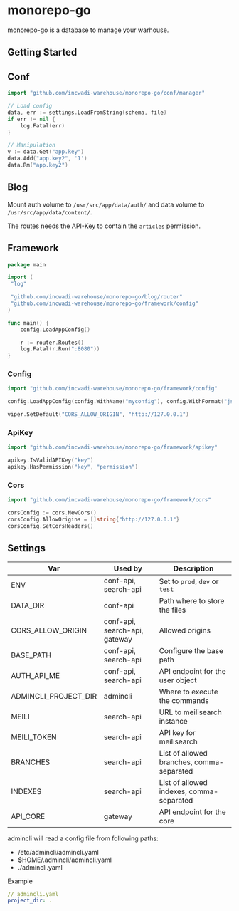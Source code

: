 # monorepo-go

monorepo-go is a database to manage your warhouse.

## Getting Started

## Conf

```go
import "github.com/incwadi-warehouse/monorepo-go/conf/manager"

// Load config
data, err := settings.LoadFromString(schema, file)
if err != nil {
    log.Fatal(err)
}

// Manipulation
v := data.Get("app.key")
data.Add("app.key2", '1')
data.Rm("app.key2")
```

## Blog

Mount auth volume to `/usr/src/app/data/auth/` and data volume to `/usr/src/app/data/content/`.

The routes needs the API-Key to contain the `articles` permission.

## Framework

```go
package main

import (
 "log"

 "github.com/incwadi-warehouse/monorepo-go/blog/router"
 "github.com/incwadi-warehouse/monorepo-go/framework/config"
)

func main() {
    config.LoadAppConfig()

    r := router.Routes()
    log.Fatal(r.Run(":8080"))
}
```

### Config

```go
import "github.com/incwadi-warehouse/monorepo-go/framework/config"

config.LoadAppConfig(config.WithName("myconfig"), config.WithFormat("json"), config.WithPaths("./config", "."))

viper.SetDefault("CORS_ALLOW_ORIGIN", "http://127.0.0.1")
```

### ApiKey

```go
import "github.com/incwadi-warehouse/monorepo-go/framework/apikey"

apikey.IsValidAPIKey("key")
apikey.HasPermission("key", "permission")
```

### Cors

```go
import "github.com/incwadi-warehouse/monorepo-go/framework/cors"

corsConfig := cors.NewCors()
corsConfig.AllowOrigins = []string{"http://127.0.0.1"}
corsConfig.SetCorsHeaders()
```

## Settings

|Var                    |Used by                        |Description
|-----------------------|-------------------------------|--------------------------------
|ENV                    |conf-api, search-api           |Set to `prod`, `dev` or `test`
|DATA_DIR               |conf-api                       |Path where to store the files
|CORS_ALLOW_ORIGIN      |conf-api, search-api, gateway  |Allowed origins
|BASE_PATH              |conf-api, search-api           |Configure the base path
|AUTH_API_ME            |conf-api, search-api           |API endpoint for the user object
|ADMINCLI_PROJECT_DIR   |admincli                       |Where to execute the commands
|MEILI                  |search-api                     |URL to meilisearch instance
|MEILI_TOKEN            |search-api                     |API key for meilisearch
|BRANCHES               |search-api                     |List of allowed branches, comma-separated
|INDEXES                |search-api                     |List of allowed indexes, comma-separated
|API_CORE               |gateway                        |API endpoint for the core

admincli will read a config file from following paths:

- /etc/admincli/admincli.yaml
- $HOME/.admincli/admincli.yaml
- ./admincli.yaml

Example

```yaml
// admincli.yaml
project_dir: .
```
